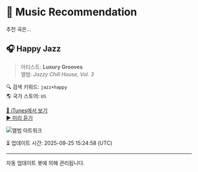 
# 🎵 Music Recommendation

추천 곡은...

## 🎧 Happy Jazz  
> 아티스트: **Luxury Grooves**  
> 앨범: _Jazzy Chill House, Vol. 3_  

🔍 검색 키워드: `jazz+happy`  
🌎 국가 스토어: `US`

[🔗 iTunes에서 보기](https://music.apple.com/us/album/happy-jazz/702956722?i=702956921&uo=4)  
[▶️ 미리 듣기](https://audio-ssl.itunes.apple.com/itunes-assets/AudioPreview115/v4/70/b9/e1/70b9e129-3b01-7208-ab60-ff8fe106098c/mzaf_7959614192324813741.plus.aac.p.m4a)

![앨범 아트워크](https://is1-ssl.mzstatic.com/image/thumb/Music124/v4/b5/a3/bf/b5a3bf1f-7936-6e7e-93ab-75b1db6f4f2e/7640134120286_1448.jpg/100x100bb.jpg)

⏳ 업데이트 시간: 2025-09-25 15:24:58 (UTC)

---
자동 업데이트 봇에 의해 관리됩니다.
